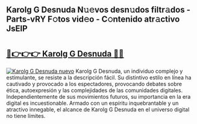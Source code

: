 ## Karolg G Desnuda N𝚞𝚎vos desn𝚞dos filtr𝚊dos - Parts-vRY F𝚘tos vid𝚎o - C𝚘ntenido atr𝚊ctivo JsElP

# <h2><a href="http://mb7oo3.tromn.icu/?c=Karolg+G+Desnuda">🔗👉👉👉 Karolg G Desnuda 🔗🔗</a></h2>

[![Karolg G Desnuda nuevo](https://i.imgur.com/pEAQMta.gif)](http://mb7oo3.tromn.icu/?c=Karolg+G+Desnuda)
Karolg G Desnuda, un individuo complejo y estimulante, se resiste a la descripción fácil. Su distintivo estilo en línea ha cautivado y provocado a los espectadores, provocando debates sobre ética, autoexpresión y las complejidades de las comunidades digitales. Independientemente de sus movimientos futuros, su importancia en la era digital es incuestionable. Armado con un espíritu inquebrantable y un atractivo innegable, el alcance de Karolg G Desnuda en el universo digital no tiene límites.
